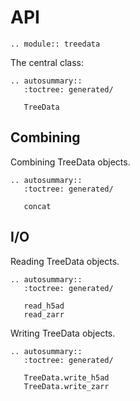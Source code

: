 # API

```{eval-rst}
.. module:: treedata
```

The central class:

```{eval-rst}
.. autosummary::
   :toctree: generated/

   TreeData
```

## Combining

Combining TreeData objects.

```{eval-rst}
.. autosummary::
   :toctree: generated/

   concat
```

## I/O

Reading TreeData objects.

```{eval-rst}
.. autosummary::
   :toctree: generated/

   read_h5ad
   read_zarr
```

Writing TreeData objects.
```{eval-rst}
.. autosummary::
   :toctree: generated/

   TreeData.write_h5ad
   TreeData.write_zarr
```

